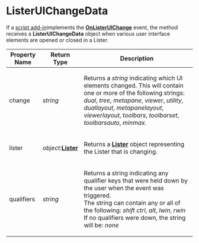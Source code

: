# ListerUIChangeData

If a [script add-in](/Manual/scripting/script_add-ins/README.md)implements the **[OnListerUIChange](../scripting_events/onlisteruichange.md)** event, the method receives a **ListerUIChangeData** object when various user interface elements are opened or closed in a Lister.

<table>
<thead><tr><th>
Property Name</th><th>
Return Type</th><th>
Description
</th></tr></thead><tbody><tr><td>
change</td><td>

*string*</td><td>

Returns a *string* indicating which UI elements changed. This will contain one or more of the following strings: *dual*, *tree*, *metapane*, *viewer*, *utility*, *duallayout*, *metapanelayout*, *viewerlayout*, *toolbars*, *toolbarset*, *toolbarsauto*, *minmax.*
</td></tr><tr><td>
lister</td><td>

*object:***[Lister](lister.md)**</td><td>

Returns a **[Lister](lister.md)** object representing the Lister that is changing.
</td></tr><tr><td>
qualifiers</td><td>

*string*</td><td>

Returns a string indicating any qualifier keys that were held down by the user when the event was triggered.  
The string can contain any or all of the following: *shift* *ctrl*, *alt*, *lwin*, *rwin*  
If no qualifiers were down, the string will be: *none*
</td></tr></tbody>
</table>

